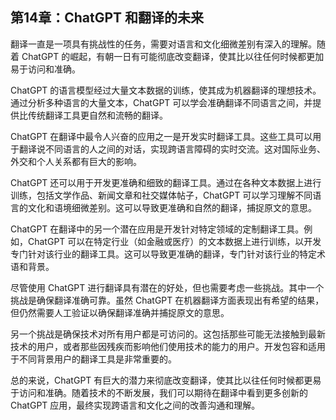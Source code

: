 ## 第14章：ChatGPT 和翻译的未来

翻译一直是一项具有挑战性的任务，需要对语言和文化细微差别有深入的理解。随着 ChatGPT 的崛起，有朝一日有可能彻底改变翻译，使其比以往任何时候都更加易于访问和准确。

ChatGPT 的语言模型经过大量文本数据的训练，使其成为机器翻译的理想技术。通过分析多种语言的大量文本，ChatGPT 可以学会准确翻译不同语言之间，并提供比传统翻译工具更自然和流畅的翻译。

ChatGPT 在翻译中最令人兴奋的应用之一是开发实时翻译工具。这些工具可以用于翻译说不同语言的人之间的对话，实现跨语言障碍的实时交流。这对国际业务、外交和个人关系都有巨大的影响。

ChatGPT 还可以用于开发更准确和细致的翻译工具。通过在各种文本数据上进行训练，包括文学作品、新闻文章和社交媒体帖子，ChatGPT 可以学习理解不同语言的文化和语境细微差别。这可以导致更准确和自然的翻译，捕捉原文的意思。

ChatGPT 在翻译中的另一个潜在应用是开发针对特定领域的定制翻译工具。例如，ChatGPT 可以在特定行业（如金融或医疗）的文本数据上进行训练，以开发专门针对该行业的翻译工具。这可以导致更准确的翻译，专门针对该行业的特定术语和背景。

尽管使用 ChatGPT 进行翻译具有潜在的好处，但也需要考虑一些挑战。其中一个挑战是确保翻译准确可靠。虽然 ChatGPT 在机器翻译方面表现出有希望的结果，但仍然需要人工验证以确保翻译准确并捕捉原文的意思。

另一个挑战是确保技术对所有用户都是可访问的。这包括那些可能无法接触到最新技术的用户，或者那些因残疾而影响他们使用技术的能力的用户。开发包容和适用于不同背景用户的翻译工具是非常重要的。

总的来说，ChatGPT 有巨大的潜力来彻底改变翻译，使其比以往任何时候都更易于访问和准确。随着技术的不断发展，我们可以期待在翻译中看到更多创新的 ChatGPT 应用，最终实现跨语言和文化之间的改善沟通和理解。
